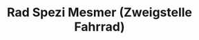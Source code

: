---
title: "Rad Spezi Mesmer (Zweigstelle Fahrrad)"
url: /braunschweig/rad-spezi-mesmer-zweigstelle-fahrrad/
shop: Fahrrad
---